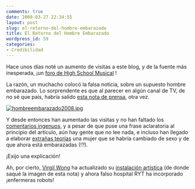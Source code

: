 ```yaml
---
comments: true
date: 2008-03-27 22:34:55
layout: post
slug: el-retorno-del-hombre-embarazado
title: El Retorno del Hombre Embarazado
wordpress_id: 59
categories:
- Credibilidad
---
```


Hace unos días noté un aumento de visitas a este blog, y de la fuente más inesperada, ¡un [foro de High School Musical](http://www.hsm-rocks.com/foros/index.php) !

La razón, un muchacho colocó la falsa noticia, sobre un supuesto hombre embarazado. Lo sorprendente es que al parecer en algún canal de TV, de no sé que país, habría salido [esta nota de prensa](http://cdp.blogsome.com/2005/08/08/el-hombre-embarazado-de-emolcom/), otra vez.

[![hombreembarazado2008.jpg](/images/hombreembarazado2008.jpg)](http://www.lnds.net/images/hombreembarazado2008.jpg)

Y desde entonces han aumentado las visitas y no han faltado los [comentarios ingenuos](http://www.lnds.net/2005/08/el_hombre_embarazado_y_raton_t_1.html#comment-56180), y a pesar de que puse una frase aclaratoria al principio del artículo, aún hay gente que no lee nada, e incluso han llegado a elaborar [extrañas teorías](http://www.lnds.net/2005/08/el_hombre_embarazado_y_raton_t_1.html#comment-56424sobre) una mujer que se habría cambiado de sexo y de que ahora está embarazadas (!?).

¡Exijo una explicación!

Ah, por cierto, [Virgil Wong](http://www.virgilwong.com/) ha actualizado su [instalación artística](http://www.rythospital.com/2008/) (de donde saqué la imagen de esta nota) y ahora falso hospital RYT ha incorporado ¡enfermeras robots!



